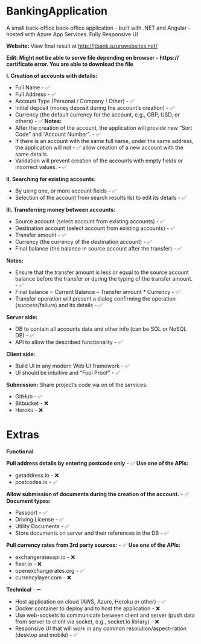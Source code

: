 # BankingApplication
A small back-office back-office application - built with .NET and Angular - hosted with Azure App Services. Fully Responsive UI

**Website:**
View final result at http://jtbank.azurewebsites.net/

**Edit: Might not be able to serve file depending on browser - https:// certificate error. You are able to download the file**

**I. Creation of accounts with details:**
- Full Name - ✅
- Full Address - ✅
- Account Type (Personal / Company / Other) - ✅
- Initial deposit (money deposit during the account’s creation) - ✅
- Currency (the default currency for the account, e.g., GBP, USD, or others) - ✅
**Notes:**
- After the creation of the account, the application will provide new “Sort Code” and “Account Number”. - ✅
- If there is an account with the same full name, under the same address, the application will not - ✅
 allow creation of a new account with the same details.
- Validation will prevent creation of the accounts with empty fields or incorrect values. - ✅


**II. Searching for existing accounts:**
- By using one, or more account fields - ✅
- Selection of the account from search results list to edit its details - ✅

**III. Transferring money between accounts:**
- Source account (select account from existing accounts) - ✅
- Destination account (select account from existing accounts) - ✅
- Transfer amount - ✅
- Currency (the currency of the destination account) - ✅
- Final balance (the balance in source account after the transfer) - ✅

**Notes:**
- Ensure that the transfer amount is less or equal to the source account balance before the
transfer or during the typing of the transfer amount. - ✅
- Final balance = Current Balance – Transfer amount * Currency - ✅
- Transfer operation will present a dialog confirming the operation (success/failure) and its details - ✅

**Server side:**
- DB to contain all accounts data and other info (can be SQL or NoSQL DB) - ✅
- API to allow the described functionality - ✅

**Client side:**
- Build UI in any modern Web UI framework - ✅
- UI should be intuitive and “Fool Proof” - ✅

**Submission:**
Share project’s code via on of the services:
- GitHub - ✅
- Bitbucket - ❌
- Heroku  - ❌

# Extras

**Functional**

**Pull address details by entering postcode only** - ✅
**Use one of the APIs:**
- getaddress.io  - ❌
- postcodes.io - ✅

**Allow submission of documents during the creation of the account.** - ✅
**Document types:**
- Passport - ✅
- Driving License - ✅
- Utility Documents - ✅
- Store documents on server and their references in the DB - ✅

**Pull currency rates from 3rd party sources:** - ✅
**Use one of the APIs:**
- exchangeratesapi.io  - ❌
- fixer.io  - ❌
- openexchangerates.org - ✅
- currencylayer.com  - ❌

**Technical** - ➖
- Host application on cloud (AWS, Azure, Heroku or other) - ✅
- Docker container to deploy and to host the application - ❌
- Use web-sockets to communicate between client and server (push data from server to client
via socket, e.g., socket.io library)  - ❌
- Responsive UI that will work in any common resolution/aspect-ration (desktop and mobile) - ✅

